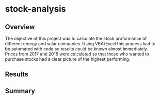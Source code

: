 # stock-analysis

## Overview
The objective of this project was to calculate the stock proformance of different energy and solar companies. Using VBA/Excel this process had to be automated with code so results could be known almost immediately. Prices from 2017 and 2018 were calculated so that those who wanted to purchase stocks had a clear picture of the highest performing.

## Results

## Summary
